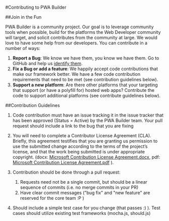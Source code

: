 #Contributing to PWA Builder

##Join in the Fun

PWA Builder is a community project. Our goal is to leverage community tools when possible, build for the platforms the Web Developer community will target, and solicit contributes from the community at large.  We would love to have some help from our developers. You can contribute in a number of ways:

1. **Report a Bug**:  We know we have them, you know we have them. Go to GitHub and help us [identify them](https://github.com/manifoldjs/ManifoldJS/issues).
2. **Fix a Bug or add a feature**:  We happily accept code contributions that make our framework better. We have a few code contribution requirements that need to be met (see contribution guidelines below).
3. **Support a new platform**: Are there other platforms that your targeting that support (or have a polyfill for) hosted web apps?  Contribute the code to support additional platforms (see contribute guidelines below).


##Contribution Guidelines

1. Code contribution must have an issue tracking it in the issue tracker that has been approved (Status = Active) by the PWA Builder team. Your pull request should include a link to the bug that you are fixing
2. You will need to complete a Contributor License Agreement (CLA). Briefly, this agreement testifies that you are granting us permission to use the submitted change according to the terms of the project’s license, and that the work being submitted is under appropriate copyright. (docx:  [Microsoft Contribution License Agreement.docx](https://www.codeplex.com/Download?ProjectName=typescript&DownloadId=822190), pdf:  [Microsoft Contribution License Agreement.pdf](https://www.codeplex.com/Download?ProjectName=typescript&DownloadId=921298) ).
3. Contribution should be done through a pull request:

	1. Requests need not be a single commit, but should be a linear sequence of commits (i.e. no merge commits in your PR)
	2. Have clear commit messages ("bug fix" and "new feature" are reserved for the core team :P )

4. Should include a simple test case for you change (that passes :) ). Test cases should utilize existing test frameworks (mocha.js, should.js)
